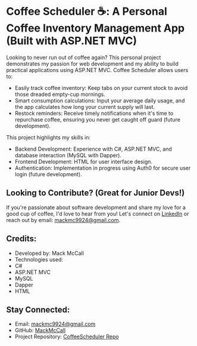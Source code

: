 # Coffee Scheduler ☕: A Personal Coffee Inventory Management App (Built with ASP.NET MVC)

Looking to never run out of coffee again? This personal project demonstrates my passion for web development and my ability to build practical applications using ASP.NET MVC. Coffee Scheduler allows users to:

- Easily track coffee inventory: Keep tabs on your current stock to avoid those dreaded empty-cup mornings.
- Smart consumption calculations: Input your average daily usage, and the app calculates how long your current supply will last.
- Restock reminders: Receive timely notifications when it's time to repurchase coffee, ensuring you never get caught off guard (future development).

This project highlights my skills in:

- Backend Development: Experience with C#, ASP.NET MVC, and database interaction (MySQL with Dapper).
- Frontend Development: HTML for user interface design.
- Authentication: Implementation in progress using Auth0 for secure user login (future development).

## Looking to Contribute? (Great for Junior Devs!)

If you're passionate about software development and share my love for a good cup of coffee, I'd love to hear from you! Let's connect on [LinkedIn](https://www.linkedin.com/in/mackmccall/) or reach out by email: [mackmc9924@gmail.com](mailto:mackmc9924@gmail.com).

## Credits:

- Developed by: Mack McCall
- Technologies used:
 - C#
 - ASP.NET MVC
 - MySQL
 - Dapper
 - HTML

## Stay Connected:

- Email: [mackmc9924@gmail.com](mailto:mackmc9924@gmail.com)
- GitHub: [MackMcCall](https://github.com/MackMcCall)
- Project Repository: [CoffeeScheduler Repo](https://github.com/MackMcCall/CoffeeSchedulingApp)
